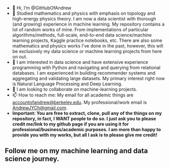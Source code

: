 - 👋 Hi, I’m @GitHubOfAndrew
- 👀 Studied mathematics and physics with emphasis on topology and high-energy physics theory. I am now a data scientist with thorough (and growing) experience in machine learning.  My repository contains a lot of random works of mine. From implementations of particular algorithms/methods, full-scale, end-to-end data science/machine learning projects, Kaggle practice notebooks, etc. There are also some mathematics and physics works I've done in the past, however, this will be exclusively my data science or machine learning projects from here on out.
- 🌱 I am interested in data science and have extensive experience programming with Python and navigating and querying from relational databases. I am experienced in building recommender systems and aggregating and validating large datasets. My primary interest right now is Natural Language Processing and Deep Learning.
- 💞️ I am looking to collaborate on machine-learning projects.
- 📫 How to reach me: My email for all academic things are accountofandrew@berkeley.edu.  My professional/work email is AndrewJYCh@gmail.com.
- **Important: You are free to extract, clone, pull any of the things on my repository, in fact, I WANT people to do so. I just ask you to please credit me/link to my github page if you are using it for professional/business/academic purposes. I am more than happy to provide you with my works, but all I ask is to please give me credit!**

## Follow me on my machine learning and data science journey.


<!---
GitHubOfAndrew/GitHubOfAndrew is a ✨ special ✨ repository because its `README.md` (this file) appears on your GitHub profile.
You can click the Preview link to take a look at your changes.
--->
